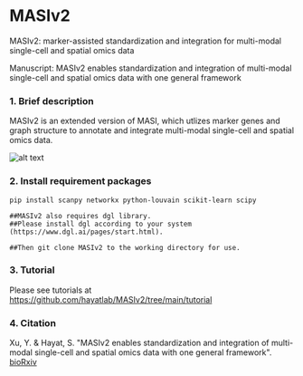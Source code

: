 # MASIv2

MASIv2: marker-assisted standardization and integration for multi-modal single-cell and spatial omics data

Manuscript: MASIv2 enables standardization and integration of multi-modal single-cell and spatial omics data with one general framework

### 1. Brief description
MASIv2 is an extended version of MASI, which utlizes marker genes and graph structure to annotate and integrate multi-modal single-cell and spatial omics data.

![alt text](https://github.com/hayatlab/masiv2/blob/main/MASIv2/MASIv2_Figure1.jpg?raw=true)

### 2. Install requirement packages
    pip install scanpy networkx python-louvain scikit-learn scipy
    
    ##MASIv2 also requires dgl library.
    ##Please install dgl according to your system (https://www.dgl.ai/pages/start.html).
    
    ##Then git clone MASIv2 to the working directory for use.
    
### 3. Tutorial
Please see tutorials at https://github.com/hayatlab/MASIv2/tree/main/tutorial

### 4. Citation
Xu, Y. & Hayat, S. "MASIv2 enables standardization and integration of multi-modal single-cell and spatial omics data with one general framework". <a href="https://www.biorxiv.org/content/10.1101/2023.05.15.540808v1">bioRxiv</a>
